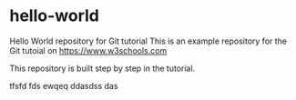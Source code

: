 # hello-world
Hello World repository for Git tutorial
This is an example repository for the Git tutoial on https://www.w3schools.com

This repository is built step by step in the tutorial.

tfsfd
fds
ewqeq
ddasdss
das
